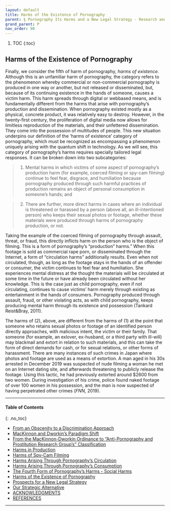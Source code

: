 ```yaml
---
layout: default
title: Harms of the Existence of Pornography     
parent: § Pornography Its Harms and a New Legal Strategy - Research and Experience in Japan
grand_parent: P
nav_order: 90 
---
```

<style>
.dont-break-out {
  /* These are technically the same, but use both */
  overflow-wrap: break-word;
  word-wrap: break-word;

     -ms-word-break: break-all;
  /* This is the dangerous one in WebKit, as it breaks things wherever */
  word-break: break-all;
  /* Instead use this non-standard one: */
  word-break: break-word;
}

.youtube-container {
    position: relative;
    width: 100%;
    height: 0;
    padding-bottom: 56.25%;
}
.youtube-video {
    position: absolute;
    top: 0;
    left: 0;
    width: 100%;
    height: 100%;
}

</style>

<div class="dont-break-out" markdown="1">

1. TOC
{:toc}

## Harms of the Existence of Pornography
Finally, we consider the fifth of harm of pornography, *harms of existence.* Although this is an unfamiliar harm of pornography, the category refers to the phenomenon whereby commercial or non-commercial pornography is produced in one way or another, but not released or disseminated, but, because of its continuing existence in the hands of someone, causes a victim harm. This harm spreads through digital or webbased means, and is fundamentally different from the harms that arise with pornography’s production and dissemination. When pornography existed mostly as a physical, concrete product, it was relatively easy to destroy. However, in the twenty-first century, the proliferation of digital media now allows for limitless reproduction of the materials, and their unfettered dissemination. They come into the possession of multitudes of people. This new situation underpins our definition of the ‘harms of existence’ category of pornography, which must be recognized as encompassing a phenomenon uniquely arising with the quantum shift in technology. As we will see, this category of pornography’s harms requires specially tailored legal responses. It can be broken down into two subcategories:

> 1. Mental harms in which victims of some aspect of pornography’s production harm (for example, coerced filming or spy-cam filming) continue to feel fear, disgrace, and humiliation because pornography produced through such harmful practices of production remains an object of personal consumption in someone’s hands; and 

> 2. There are further, more direct harms in cases where an individual is threatened or harassed by a person (above all, an ill-intentioned person) who keeps their sexual photos or footage, whether these materials were produced through harms of pornography production, or not.

Taking the example of the coerced filming of pornography through assault, threat, or fraud, this directly inflicts harm on the person who is the object of filming. This is a form of pornography’s “production” harms.” When this footage is sold as commercial rape porn, or disseminated through the Internet, a form of “circulation harms” additionally results. Even when not circulated, though, as long as the footage stays in the hands of an offender or consumer, the victim continues to feel fear and humiliation. She experiences mental distress at the thought the materials will be circulated at some time in the future or have already been circulated without her knowledge. This is the case just as child pornography, even if not circulating, continues to cause victims’ harm merely through existing as entertainment in the hands of consumers. Pornography produced through assault, fraud, or other violating acts, as with child pornography, keeps producing mental harm through its existence and possession (Tankard Reist&Bray, 2011).

The harms of (2), above, are different from the harms of (1) at the point that someone who retains sexual photos or footage of an identified person directly approaches, with malicious intent, the victim or their family. That someone (for example, an exlover, ex-husband, or a third party with ill-will) may blackmail and extort in relation to such materials, and this can take the form of direct demands for cash, or for sexual relations, or other forms of harassment. There are many instances of such crimes in Japan where photos and footage are used as a means of extortion. A man aged in his 30s arrested in December 2019 was suspected of nude filming a woman he met on an Internet dating site, and afterwards threatening to publicly release the footage. Using this tactic, he had previously extorted around $2600 from two women. During investigation of his crime, police found naked footage of over 100 women in his possession, and the man is now suspected of having perpetrated other crimes (*FNN,* 2019).

***

#### Table of Contents
{: .no_toc}

<ul><li> <a href="/docs/P/Pornography-Its-Harms-and-a-New-Legal-Strategy-Research-and-Experience-in-Japan-1/">From an Obscenity to a Discrimination Approach</a></li><li> <a href="/docs/P/Pornography-Its-Harms-and-a-New-Legal-Strategy-Research-and-Experience-in-Japan-2/">MacKinnon and Dworkin’s Paradigm Shift</a></li><li> <a href="/docs/P/Pornography-Its-Harms-and-a-New-Legal-Strategy-Research-and-Experience-in-Japan-3/">From the MacKinnon-Dworkin Ordinance to “Anti-Pornography and Prostitution Research Group’s” Classification</a></li><li> <a href="/docs/P/Pornography-Its-Harms-and-a-New-Legal-Strategy-Research-and-Experience-in-Japan-4/">Harms in Production</a></li><li> <a href="/docs/P/Pornography-Its-Harms-and-a-New-Legal-Strategy-Research-and-Experience-in-Japan-5/">Harms of Spy-Cam Filming</a></li><li> <a href="/docs/P/Pornography-Its-Harms-and-a-New-Legal-Strategy-Research-and-Experience-in-Japan-6/">Harms Arising Through Pornography’s Circulation</a></li><li> <a href="/docs/P/Pornography-Its-Harms-and-a-New-Legal-Strategy-Research-and-Experience-in-Japan-7/">Harms Arising Through Pornography’s Consumption</a></li><li> <a href="/docs/P/Pornography-Its-Harms-and-a-New-Legal-Strategy-Research-and-Experience-in-Japan-8/">The Fourth Form of Pornography’s Harms - Social Harms</a></li><li> <a href="/docs/P/Pornography-Its-Harms-and-a-New-Legal-Strategy-Research-and-Experience-in-Japan-9/">Harms of the Existence of Pornography</a></li><li> <a href="/docs/P/Pornography-Its-Harms-and-a-New-Legal-Strategy-Research-and-Experience-in-Japan-10/">Prospects for a New Legal Strategy</a></li><li> <a href="/docs/P/Pornography-Its-Harms-and-a-New-Legal-Strategy-Research-and-Experience-in-Japan-11/">Our Strategic Alternative</a></li><li> <a href="/docs/P/Pornography-Its-Harms-and-a-New-Legal-Strategy-Research-and-Experience-in-Japan-12/">ACKNOWLEDGMENTS</a></li><li> <a href="/docs/P/Pornography-Its-Harms-and-a-New-Legal-Strategy-Research-and-Experience-in-Japan-13/">REFERENCES</a></li></ul>

***

</div>
